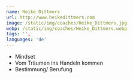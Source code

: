 ```yaml
---
name: Heike Dittmers
url: http://www.heikedittmers.com
image: /static/img/coaches/Heike_Dittmers.jpg
webp: /static/img/coaches/Heike_Dittmers.webp
tags: '',
languages: 'de'
---
```


<ul><li>Mindset</li><li>Vom Träumen ins Handeln kommen</li><li>Bestimmung/ Berufung</li></ul>